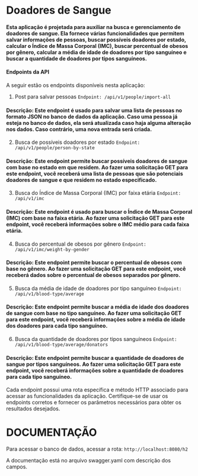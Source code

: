 # Doadores de Sangue

#### Esta aplicação é projetada para auxiliar na busca e gerenciamento de doadores de sangue. Ela fornece várias funcionalidades que permitem salvar informações de pessoas, buscar possíveis doadores por estado, calcular o Índice de Massa Corporal (IMC), buscar percentual de obesos por gênero, calcular a média de idade de doadores por tipo sanguíneo e buscar a quantidade de doadores por tipos sanguíneos.

#### Endpoints da API
A seguir estão os endpoints disponíveis nesta aplicação:

1. Post para salvar pessoas
   ```Endpoint: /api/v1/people/import-all```

#### Descrição: Este endpoint é usado para salvar uma lista de pessoas no formato JSON no banco de dados da aplicação. Caso uma pessoa já esteja no banco de dados, ela será atualizada caso haja alguma alteração nos dados. Caso contrário, uma nova entrada será criada.

2. Busca de possíveis doadores por estado
   ```Endpoint: /api/v1/people/person-by-state```

#### Descrição: Este endpoint permite buscar possíveis doadores de sangue com base no estado em que residem. Ao fazer uma solicitação GET para este endpoint, você receberá uma lista de pessoas que são potenciais doadores de sangue e que residem no estado especificado.

3. Busca do Índice de Massa Corporal (IMC) por faixa etária
   ```Endpoint: /api/v1/imc```

#### Descrição: Este endpoint é usado para buscar o Índice de Massa Corporal (IMC) com base na faixa etária. Ao fazer uma solicitação GET para este endpoint, você receberá informações sobre o IMC médio para cada faixa etária.

4. Busca do percentual de obesos por gênero
   ```Endpoint: /api/v1/imc/weight-by-gender```

#### Descrição: Este endpoint permite buscar o percentual de obesos com base no gênero. Ao fazer uma solicitação GET para este endpoint, você receberá dados sobre o percentual de obesos separados por gênero.

5. Busca da média de idade de doadores por tipo sanguíneo
   ```Endpoint: /api/v1/blood-type/average```

#### Descrição: Este endpoint permite buscar a média de idade dos doadores de sangue com base no tipo sanguíneo. Ao fazer uma solicitação GET para este endpoint, você receberá informações sobre a média de idade dos doadores para cada tipo sanguíneo.

6. Busca da quantidade de doadores por tipos sanguíneos
   ```Endpoint: /api/v1/blood-type/average/donators```

#### Descrição: Este endpoint permite buscar a quantidade de doadores de sangue por tipos sanguíneos. Ao fazer uma solicitação GET para este endpoint, você receberá informações sobre a quantidade de doadores para cada tipo sanguíneo.

Cada endpoint possui uma rota específica e método HTTP associado para acessar as funcionalidades da aplicação. Certifique-se de usar os endpoints corretos e fornecer os parâmetros necessários para obter os resultados desejados.

# DOCUMENTAÇÃO 

Para acessar o banco de dados, acessar a rota: ```http://localhost:8080/h2``` 

A documentação está no arquivo swagger.yaml com descrição dos campos.